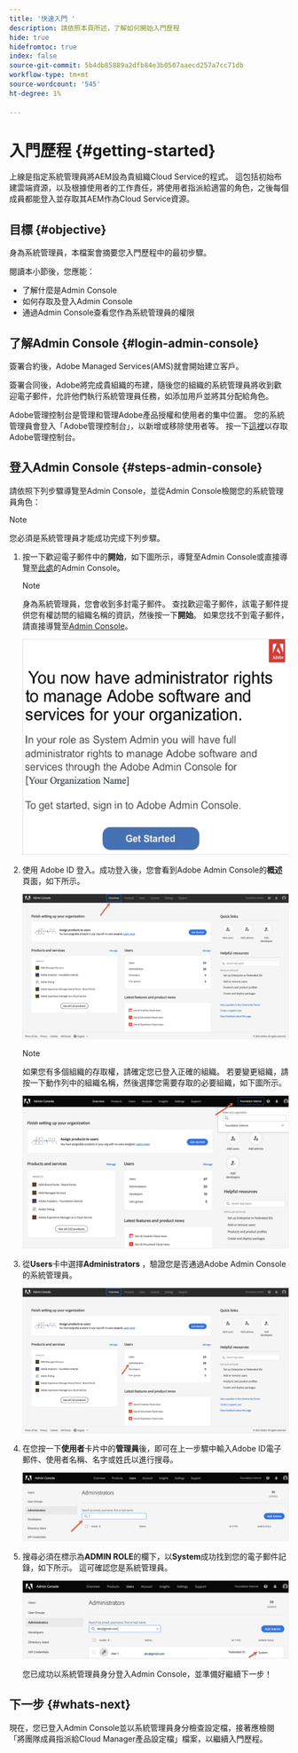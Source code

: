 ```yaml
---
title: '快速入門 '
description: 請依照本頁所述，了解如何開始入門歷程
hide: true
hidefromtoc: true
index: false
source-git-commit: 5b4db85889a2dfb84e3b0507aaecd257a7cc71db
workflow-type: tm+mt
source-wordcount: '545'
ht-degree: 1%

---
```


# 入門歷程 {#getting-started}

上線是指定系統管理員將AEM設為貴組織Cloud Service的程式。 這包括初始布建雲端資源，以及根據使用者的工作責任，將使用者指派給適當的角色，之後每個成員都能登入並存取其AEM作為Cloud Service資源。

## 目標 {#objective}

身為系統管理員，本檔案會摘要您入門歷程中的最初步驟。

閱讀本小節後，您應能：

* 了解什麼是Admin Console
* 如何存取及登入Admin Console
* 通過Admin Console查看您作為系統管理員的權限

## 了解Admin Console {#login-admin-console}

簽署合約後，Adobe Managed Services(AMS)就會開始建立客戶。

簽署合同後，Adobe將完成貴組織的布建，隨後您的組織的系統管理員將收到歡迎電子郵件，允許他們執行系統管理員任務，如添加用戶並將其分配給角色。

Adobe管理控制台是管理和管理Adobe產品授權和使用者的集中位置。 您的系統管理員會登入「Adobe管理控制台」，以新增或移除使用者等。 按一下[這裡](https://adminconsole.adobe.com/)以存取Adobe管理控制台。


## 登入Admin Console {#steps-admin-console}

請依照下列步驟導覽至Admin Console，並從Admin Console檢閱您的系統管理員角色：

>[!NOTE]
>您必須是系統管理員才能成功完成下列步驟。

1. 按一下歡迎電子郵件中的&#x200B;**開始**，如下圖所示，導覽至Admin Console或直接導覽至[此處](https://adminconsole.adobe.com)的Admin Console。

   >[!NOTE]
   >身為系統管理員，您會收到多封電子郵件。 查找歡迎電子郵件，該電子郵件提供您有權訪問的組織名稱的資訊，然後按一下&#x200B;**開始**。 如果您找不到電子郵件，請直接導覽至[Admin Console](https://adminconsole.adobe.com/)。

   ![](/help/onboarding/onboarding-journey/assets/sys-admin-getstarted.png)

1. 使用 Adobe ID 登入。成功登入後，您會看到Adobe Admin Console的&#x200B;**概述**&#x200B;頁面，如下所示。

   ![](/help/onboarding/onboarding-journey/assets/get-started1.png)

   >[!NOTE]
   >如果您有多個組織的存取權，請確定您已登入正確的組織。 若要變更組織，請按一下動作列中的組織名稱，然後選擇您需要存取的必要組織，如下圖所示。

   ![](/help/onboarding/onboarding-journey/assets/admin-console-orgswitch.png)

1. 從&#x200B;**Users**&#x200B;卡中選擇&#x200B;**Administrators** ，驗證您是否通過Adobe Admin Console的系統管理員。

   ![](/help/onboarding/onboarding-journey/assets/get-started2.png)

1. 在您按一下&#x200B;**使用者**&#x200B;卡片中的&#x200B;**管理員**&#x200B;後，即可在上一步驟中輸入Adobe ID電子郵件、使用者名稱、名字或姓氏以進行搜尋。

   ![](/help/onboarding/onboarding-journey/assets/get-started3.png)

1. 搜尋必須在標示為&#x200B;**ADMIN ROLE**&#x200B;的欄下，以&#x200B;**System**&#x200B;成功找到您的電子郵件記錄，如下所示。 這可確認您是系統管理員。

   ![](/help/onboarding/onboarding-journey/assets/get-started4.png)

   您已成功以系統管理員身分登入Admin Console，並準備好繼續下一步！

## 下一步 {#whats-next}

現在，您已登入Admin Console並以系統管理員身分檢查設定檔，接著應檢閱「將團隊成員指派給Cloud Manager產品設定檔」檔案，以繼續入門歷程。

